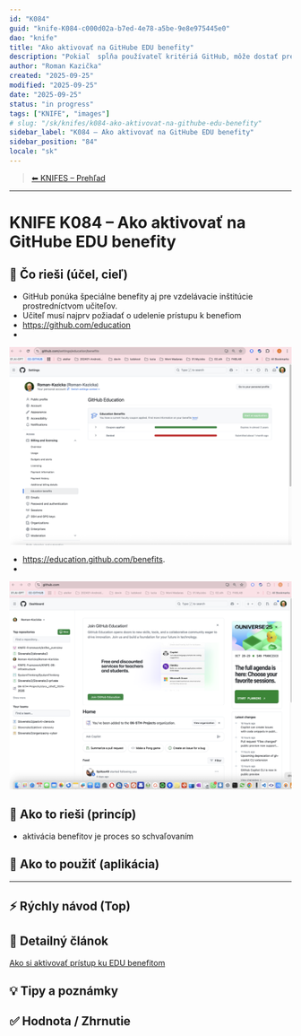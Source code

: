 ```yaml
---
id: "K084"
guid: "knife-K084-c000d02a-b7ed-4e78-a5be-9e8e975445e0"
dao: "knife"
title: "Ako aktivovať na GitHube EDU benefity"
description: "Pokiaľ  spĺňa používateľ kritériá GitHub, môže dostať pre seba pre svoj profil status člena EDU organizácie. Má to viaceroo výhod ako Sites pre privátne repositáre, čo by stálo 3€/mesiac. Detailnejšie v inom Knife. V tomto príspevku je samotná aktivácia týchto benefitov"
author: "Roman Kazička"
created: "2025-09-25"
modified: "2025-09-25"
date: "2025-09-25"
status: "in progress"
tags: ["KNIFE", "images"]
# slug: "/sk/knifes/k084-ako-aktivovat-na-githube-edu-benefity"
sidebar_label: "K084 – Ako aktivovať na GitHube EDU benefity"
sidebar_position: "84"
locale: "sk"
---
```

<!-- body:start -->

<!-- nav:knifes -->
> [⬅ KNIFES – Prehľad](../overview.md)
---
# KNIFE K084 – Ako aktivovať na GitHube EDU benefity

## 🎯 Čo rieši (účel, cieľ)
- GitHub ponúka špeciálne benefity aj pre vzdelávacie inštitúcie prostredníctvom učiteľov.
- Učiteľ musí najprv požiadať o udelenie prístupu k benefiom
- https://github.com/education 
- 
![Miesto pre žiadosť o akceptovanie](./img/RKA-EDU-Benefits.png)

- https://education.github.com/benefits.
- 
![Miesto pre aktiváciu bebefitov ](./img/RKA-Dashboard.png)


## 🧩 Ako to rieši (princíp)

- aktivácia benefitov je proces so schvaľovaním

## 🧪 Ako to použiť (aplikácia)

---

## ⚡ Rýchly návod (Top)

## 📜 Detailný článok
[Ako si aktivovať prístup ku EDU benefitom](./GHEDU_Faculty_Benefits.md)
## 💡 Tipy a poznámky

## ✅ Hodnota / Zhrnutie

